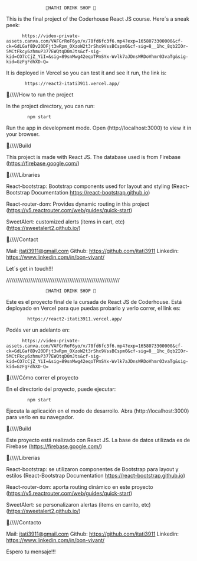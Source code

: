 

                   🍹HATHI DRINK SHOP 🍹
                   
This is the final project of the Coderhouse React JS course.
Here´s a sneak peek:

          https://video-private-assets.canva.com/VAFGrRoF6yo/v/70fd6fc3f6.mp4?exp=1658073300000&cf-ck=GdLGaf8Dv20DFjt3wRpm_OXzoW2t3rShx9VssBCspm0&cf-sig=8__1hc_8qb2IOr-5MCtFkcy6zhmuP377EWQtqD0mJts&cf-sig-kid=CO7cCjZ_YiI=&sig=89snMwg42eqoTPmSYx-Wvlk7aJDnsWRDoVhmr03vaTg&sig-kid=GzFgFdhXD-Q=




It is deployed in Vercel so you can test it and see it run, the link is:                  
           
           https://react2-itati3911.vercel.app/
           
       
                   
🍹/////How to run the project

In the project directory, you can run:

            npm start           
                   
Run the app in development mode.
Open (http://localhost:3000) to view it in your browser.


🍹/////Build

This project is made with React JS. The database used is from Firebase (https://firebase.google.com/)


🍹/////Libraries

React-bootstrap: Bootstrap components used for layout and styling (React-Bootstrap Documentation
https://react-bootstrap.github.io)

React-router-dom: Provides dynamic routing in this project (https://v5.reactrouter.com/web/guides/quick-start)

SweetAlert: customized alerts (items in cart, etc) (https://sweetalert2.github.io/)



🍹/////Contact

Mail: itati3911@gmail.com
Github: https://github.com/itati3911
Linkedin: https://www.linkedin.com/in/bon-vivant/

Let´s get in touch!!!


/////////////////////////////////////////////////////////////

                   🍹HATHI DRINK SHOP 🍹

Este es el proyecto final de la cursada de React JS de Coderhouse.
Está deployado en Vercel para que puedas probarlo y verlo correr, el link es:

            https://react2-itati3911.vercel.app/
            
            
Podés ver un adelanto en:

          https://video-private-assets.canva.com/VAFGrRoF6yo/v/70fd6fc3f6.mp4?exp=1658073300000&cf-ck=GdLGaf8Dv20DFjt3wRpm_OXzoW2t3rShx9VssBCspm0&cf-sig=8__1hc_8qb2IOr-5MCtFkcy6zhmuP377EWQtqD0mJts&cf-sig-kid=CO7cCjZ_YiI=&sig=89snMwg42eqoTPmSYx-Wvlk7aJDnsWRDoVhmr03vaTg&sig-kid=GzFgFdhXD-Q=


🍹/////Cómo correr el proyecto

En el directorio del proyecto, puede ejecutar:

            npm start

Ejecuta la aplicación en el modo de desarrollo.
Abra (http://localhost:3000) para verlo en su navegador.

🍹/////Build

Este proyecto está realizado con React JS. La base de datos utilizada es de Firebase (https://firebase.google.com/)

🍹/////Librerías

React-bootstrap: se utilizaron componentes de Bootstrap para layout y estilos (React-Bootstrap Documentation
https://react-bootstrap.github.io)

React-router-dom: aporta routing dinámico en este proyecto (https://v5.reactrouter.com/web/guides/quick-start)

SweetAlert: se personalizaron alertas (items en carrito, etc) (https://sweetalert2.github.io/)

🍹/////Contacto

Mail: itati3911@gmail.com
Github: https://github.com/itati3911
Linkedin: https://www.linkedin.com/in/bon-vivant/

Espero tu mensaje!!!
